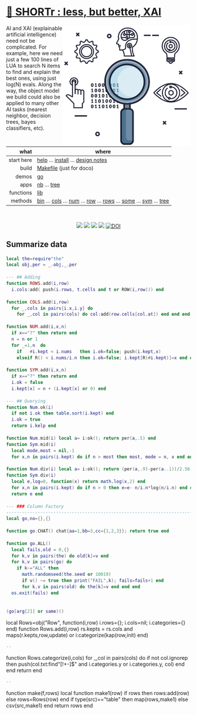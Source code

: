 # [:high_brightness: SHORTr : less, but better, XAI](all.md)

<a href="all.md"><img align=right width=350 src="shortr.png"></a>

AI and XAI (explainable artificial intelligence) need not be complicated.
For example, here we need just a few 100 lines of LUA to search
N items to  find and explain the best ones, using just log(N) evals. Along the way,
the object model we build could also be applied to  many other AI tasks (nearest neighbor,
decision trees, bayes classifiers, etc).



|       what | where                                                                                                         |
|-----------:|---------------------------------------------------------------------------------------------------------------|
| start here | [help](all.md) &hellip;  [install](/INSTALL.md) &hellip; [design notes](design.md)     |         
|      build | [Makefile](https://github.com/timm/shortr/blob/master/etc/src/Makefile) (just for doco)                      |
|      demos | [go](go.md)                                                                                                   |
|       apps | [nb](nb.md) &hellip; [tree](tree.md)                                                                                |
|  functions | [lib](lib.md)                                                                                                 |
|    methods | [bin](bin.md) &hellip; [cols](cols.md) &hellip; [num](num.md) &hellip; [row](row.md) &hellip; [rows](rows.md) &hellip; [some](some.md) &hellip; [sym](sym.md) &hellip; [tree](tree.md) |

<br clear=all>
<p align=center>
<a href=".."><img src="https://img.shields.io/badge/Lua-%232C2D72.svg?logo=lua&logoColor=white"></a>
<a href=".."><img src="https://img.shields.io/badge/checked--by-syntastic-yellow?logo=Checkmarx&logoColor=white"></a>
<a href="https://github.com/timm/shortr/actions/workflows/tests.yml"><img src="https://github.com/timm/shortr/actions/workflows/tests.yml/badge.svg"></a>
<a href="https://opensource.org/licenses/BSD-2-Clause"><img  src="https://img.shields.io/badge/License-BSD%202--Clause-orange.svg?logo=opensourceinitiative&logoColor=white"></a>
<a href="https://zenodo.org/badge/latestdoi/206205826"> <img  src="https://zenodo.org/badge/206205826.svg" alt="DOI"></a> 
</p>

## Summarize data



```lua
local the=require"the"
local obj,per = _.obj,_.per

--- ## Adding
function ROWS.add(i,row)
  i.cols:add( push(i.rows, t.cells and t or ROW(i,row))) end

function COLS.add(i,row)
  for _,cols in pairs{i.x,i.y} do
    for _,col in pairs(cols) do col:add(row.cells[col.at]) end end end

function NUM.add(i,x,n)
  if x=="?" then return end
  n = n or 1
  for _=1,n  do
    if   #i.kept < i.nums   then i.ok=false; push(i.kept,x) 
    elseif R() < i.nums/i.n then i.ok=false; i.kept[R(#i.kept)]=x end end end 

function SYM.add(i,x,n)
  if x=="?" then return end
  i.ok = false
  i.kept[x] = n + (i.kept[x] or 0) end 

--- ## Querying
function Num.ok(i)
  if not i.ok then table.sort(i.kept) end
  i.ok = true
  return i.kelp end

function Num.mid(i) local a= i:ok(); return per(a,.5) end
function Sym.mid(i)
  local mode,most = nil,-1
  for x,n in pairs(i.kept) do if n > most then most, mode = n, x end end; return mode end

function Num.div(i) local a= i:ok(); return (per(a,.9)-per(a..1))/2.56 end
function Sym.div(i)
  local e,log=0, function(x) return math.log(x,2) end
  for x,n in pairs(i.kept) do if n > 0 then e=e- n/i.n*log(n/i.n) end end
  return e end

--- ### Column Factory
--------------------------------------------------------------------------------
local go,no={},{}

function go.CHAT() chat{aa=1,bb=3,cc={1,2,3}}; return true end

function go.ALL() 
  local fails,old = 0,{} 
  for k,v in pairs(the) do old[k]=v end
  for k,v in pairs(go) do
    if k~="ALL" then
      math.randomseed(the.seed or 10019)
      if v() ~= true then print("FAIL",k); fails=fails+1 end  
      for k,v in pairs(old) do the[k]=v end end end
  os.exit(fails) end


(go[arg[2]] or same)()  
```


local Rows=obj("Row", function(i,row) i.rows={}; i.cols=nil; i.categories={} end)
function Rows.add(i,row)
  rs.kepts = rs.cols and maps(r.kepts,row,update) or i:categorize(kap(row,init) end)



```lua
--
```


function Rows.categorize(i,cols)
  for _,col in pairs(cols) do if not col.ignorep then 
     push(col.txt:find"[!+-]$" and i.categories.y or i.categories.y, col) end end 
  return end



```lua
--
```


function make(f,rows) 
  local function make1(row) if rows then rows:add(row) else rows=Rows(row) end
  if type(src)=="table" then map(rows,make1) else csv(src,make1) end
  return rows end

